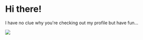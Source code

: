 # Hi there!

I have no clue why you're checking out my profile but have fun...

![ ](https://github-readme-stats.vercel.app/api?username=NamelessG0d&show_icons=true&theme=dark)
